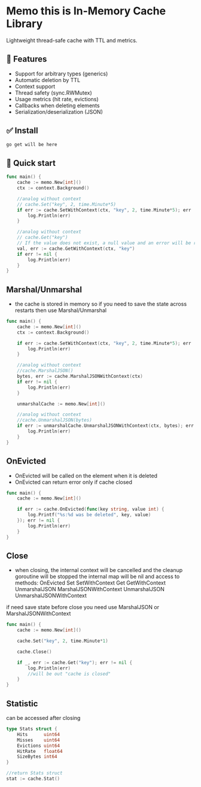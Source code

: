 # Memo this is In-Memory Cache Library

Lightweight thread-safe cache with TTL and metrics.

## 🔧 Features

- Support for arbitrary types (generics)
- Automatic deletion by TTL
- Context support
- Thread safety (sync.RWMutex)
- Usage metrics (hit rate, evictions)
- Callbacks when deleting elements
- Serialization/deserialization (JSON)

## ✅ Install
```bash
go get will be here
```

## 🚀 Quick start
```go
func main() {
	cache := memo.New[int]()
	ctx := context.Background()

    //analog without context
    // cache.Set("key", 2, time.Minute*5)
	if err := cache.SetWithContext(ctx, "key", 2, time.Minute*5); err != nil {
		log.Println(err)
	}

    //analog without context
    // cache.Get("key")
    // If the value does not exist, a null value and an error will be returned
	val, err := cache.GetWithContext(ctx, "key")
	if err != nil {
		log.Println(err)
	}
}
```

## Marshal/Unmarshal
- the cache is stored in memory so if you need to save the state across restarts then use Marshal/Unmarshal

```go
func main() {
	cache := memo.New[int]()
	ctx := context.Background()

	if err := cache.SetWithContext(ctx, "key", 2, time.Minute*5); err != nil {
		log.Println(err)
	}

	//analog without context
	//cache.MarshalJSON()
	bytes, err := cache.MarshalJSONWithContext(ctx)
	if err != nil {
		log.Println(err)
	}

	unmarshalCache := memo.New[int]()

	//analog without context
	//cache.UnmarshalJSON(bytes)
	if err := unmarshalCache.UnmarshalJSONWithContext(ctx, bytes); err != nil {
		log.Println(err)
	}
}
```
## OnEvicted
 - OnEvicted will be called on the element when it is deleted
 - OnEvicted can return error only if cache closed
```go
func main() {
	cache := memo.New[int]()

	if err := cache.OnEvicted(func(key string, value int) {
		log.Printf("%s:%d was be deleted", key, value)
	}); err != nil {
        log.Println(err)
    }
}
```

## Close
- when closing, the internal context will be cancelled and the cleanup goroutine will be stopped
the internal map will be nil and access to methods:
OnEvicted 
Set
SetWithContext
Get
GetWithContext
UnmarshalJSON
MarshalJSONWithContext
UnmarshalJSON
UnmarshalJSONWithContext

if need save state before close you need use MarshalJSON or MarshalJSONWithContext

```go
func main() {
	cache := memo.New[int]()

	cache.Set("key", 2, time.Minute*1)

	cache.Close()

	if _, err := cache.Get("key"); err != nil {
		log.Println(err)
		//will be out "cache is closed"
	}
}
```


## Statistic
can be accessed after closing
```go
type Stats struct {
	Hits      uint64
	Misses    uint64
	Evictions uint64
	HitRate   float64
	SizeBytes int64
}

//return Stats struct
stat := cache.Stat()
```